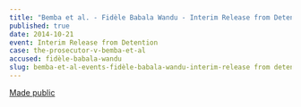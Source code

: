 ```yaml
---
title: "Bemba et al. - Fidèle Babala Wandu - Interim Release from Detention"
published: true
date: 2014-10-21
event: Interim Release from Detention
case: the-prosecutor-v-bemba-et-al
accused: fidèle-babala-wandu
slug: bemba-et-al-events-fidèle-babala-wandu-interim-release from detention
---
```


[Made public](https://www.icc-cpi.int/iccdocs/doc/doc1845009.pdf)

